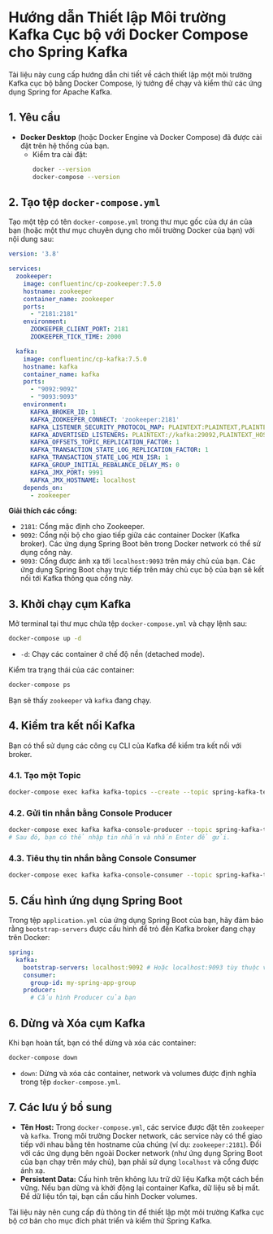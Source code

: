# Hướng dẫn Thiết lập Môi trường Kafka Cục bộ với Docker Compose cho Spring Kafka

Tài liệu này cung cấp hướng dẫn chi tiết về cách thiết lập một môi trường Kafka cục bộ bằng Docker Compose, lý tưởng để chạy và kiểm thử các ứng dụng Spring for Apache Kafka.

## 1. Yêu cầu

*   **Docker Desktop** (hoặc Docker Engine và Docker Compose) đã được cài đặt trên hệ thống của bạn.
    *   Kiểm tra cài đặt:
        ```bash
        docker --version
        docker-compose --version
        ```

## 2. Tạo tệp `docker-compose.yml`

Tạo một tệp có tên `docker-compose.yml` trong thư mục gốc của dự án của bạn (hoặc một thư mục chuyên dụng cho môi trường Docker của bạn) với nội dung sau:

```yaml
version: '3.8'

services:
  zookeeper:
    image: confluentinc/cp-zookeeper:7.5.0
    hostname: zookeeper
    container_name: zookeeper
    ports:
      - "2181:2181"
    environment:
      ZOOKEEPER_CLIENT_PORT: 2181
      ZOOKEEPER_TICK_TIME: 2000

  kafka:
    image: confluentinc/cp-kafka:7.5.0
    hostname: kafka
    container_name: kafka
    ports:
      - "9092:9092"
      - "9093:9093"
    environment:
      KAFKA_BROKER_ID: 1
      KAFKA_ZOOKEEPER_CONNECT: 'zookeeper:2181'
      KAFKA_LISTENER_SECURITY_PROTOCOL_MAP: PLAINTEXT:PLAINTEXT,PLAINTEXT_HOST:PLAINTEXT
      KAFKA_ADVERTISED_LISTENERS: PLAINTEXT://kafka:29092,PLAINTEXT_HOST://localhost:9092
      KAFKA_OFFSETS_TOPIC_REPLICATION_FACTOR: 1
      KAFKA_TRANSACTION_STATE_LOG_REPLICATION_FACTOR: 1
      KAFKA_TRANSACTION_STATE_LOG_MIN_ISR: 1
      KAFKA_GROUP_INITIAL_REBALANCE_DELAY_MS: 0
      KAFKA_JMX_PORT: 9991
      KAFKA_JMX_HOSTNAME: localhost
    depends_on:
      - zookeeper
```

**Giải thích các cổng:**
*   `2181`: Cổng mặc định cho Zookeeper.
*   `9092`: Cổng nội bộ cho giao tiếp giữa các container Docker (Kafka broker). Các ứng dụng Spring Boot bên trong Docker network có thể sử dụng cổng này.
*   `9093`: Cổng được ánh xạ tới `localhost:9093` trên máy chủ của bạn. Các ứng dụng Spring Boot chạy trực tiếp trên máy chủ cục bộ của bạn sẽ kết nối tới Kafka thông qua cổng này.

## 3. Khởi chạy cụm Kafka

Mở terminal tại thư mục chứa tệp `docker-compose.yml` và chạy lệnh sau:

```bash
docker-compose up -d
```

*   `-d`: Chạy các container ở chế độ nền (detached mode).

Kiểm tra trạng thái của các container:

```bash
docker-compose ps
```

Bạn sẽ thấy `zookeeper` và `kafka` đang chạy.

## 4. Kiểm tra kết nối Kafka

Bạn có thể sử dụng các công cụ CLI của Kafka để kiểm tra kết nối với broker.

### 4.1. Tạo một Topic

```bash
docker-compose exec kafka kafka-topics --create --topic spring-kafka-test-topic --bootstrap-server localhost:9092 --partitions 1 --replication-factor 1
```

### 4.2. Gửi tin nhắn bằng Console Producer

```bash
docker-compose exec kafka kafka-console-producer --topic spring-kafka-test-topic --bootstrap-server localhost:9092
# Sau đó, bạn có thể nhập tin nhắn và nhấn Enter để gửi.
```

### 4.3. Tiêu thụ tin nhắn bằng Console Consumer

```bash
docker-compose exec kafka kafka-console-consumer --topic spring-kafka-test-topic --from-beginning --bootstrap-server localhost:9092
```

## 5. Cấu hình ứng dụng Spring Boot

Trong tệp `application.yml` của ứng dụng Spring Boot của bạn, hãy đảm bảo rằng `bootstrap-servers` được cấu hình để trỏ đến Kafka broker đang chạy trên Docker:

```yaml
spring:
  kafka:
    bootstrap-servers: localhost:9092 # Hoặc localhost:9093 tùy thuộc vào cách bạn ánh xạ cổng
    consumer:
      group-id: my-spring-app-group
    producer:
      # Cấu hình Producer của bạn
```

## 6. Dừng và Xóa cụm Kafka

Khi bạn hoàn tất, bạn có thể dừng và xóa các container:

```bash
docker-compose down
```

*   `down`: Dừng và xóa các container, network và volumes được định nghĩa trong tệp `docker-compose.yml`.

## 7. Các lưu ý bổ sung

*   **Tên Host:** Trong `docker-compose.yml`, các service được đặt tên `zookeeper` và `kafka`. Trong môi trường Docker network, các service này có thể giao tiếp với nhau bằng tên hostname của chúng (ví dụ: `zookeeper:2181`). Đối với các ứng dụng bên ngoài Docker network (như ứng dụng Spring Boot của bạn chạy trên máy chủ), bạn phải sử dụng `localhost` và cổng được ánh xạ.
*   **Persistent Data:** Cấu hình trên không lưu trữ dữ liệu Kafka một cách bền vững. Nếu bạn dừng và khởi động lại container Kafka, dữ liệu sẽ bị mất. Để dữ liệu tồn tại, bạn cần cấu hình Docker volumes.

Tài liệu này nên cung cấp đủ thông tin để thiết lập một môi trường Kafka cục bộ cơ bản cho mục đích phát triển và kiểm thử Spring Kafka.